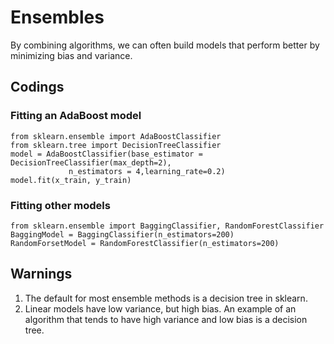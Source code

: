 # Ensembles
By combining algorithms, we can often build models that perform better by minimizing bias and variance. 

## Codings 
### Fitting an AdaBoost model 
	from sklearn.ensemble import AdaBoostClassifier
	from sklearn.tree import DecisionTreeClassifier
	model = AdaBoostClassifier(base_estimator = DecisionTreeClassifier(max_depth=2), 
	             n_estimators = 4,learning_rate=0.2)
	model.fit(x_train, y_train)
### Fitting other models 
	from sklearn.ensemble import BaggingClassifier, RandomForestClassifier
	BaggingModel = BaggingClassifier(n_estimators=200)
	RandomForsetModel = RandomForestClassifier(n_estimators=200)
## Warnings 
1. The default for most ensemble methods is a decision tree in sklearn.
2. Linear models have low variance, but high bias. An example of an algorithm that tends to have high variance and low bias is a decision tree.
